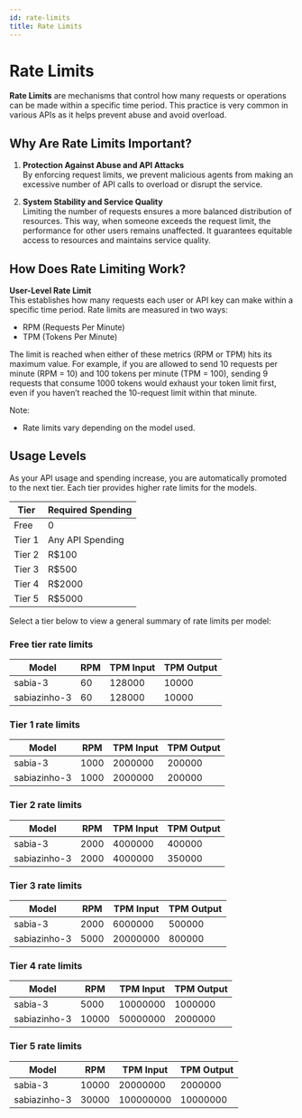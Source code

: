 ```yaml
---
id: rate-limits
title: Rate Limits
---
```


# Rate Limits

**Rate Limits** are mechanisms that control how many requests or operations can be made within a specific time period. This practice is very common in various APIs as it helps prevent abuse and avoid overload.

## Why Are Rate Limits Important?

1. **Protection Against Abuse and API Attacks**  
   By enforcing request limits, we prevent malicious agents from making an excessive number of API calls to overload or disrupt the service.

2. **System Stability and Service Quality**  
   Limiting the number of requests ensures a more balanced distribution of resources. This way, when someone exceeds the request limit, the performance for other users remains unaffected. It guarantees equitable access to resources and maintains service quality.

## How Does Rate Limiting Work?

**User-Level Rate Limit**  
This establishes how many requests each user or API key can make within a specific time period. Rate limits are measured in two ways:

* RPM (Requests Per Minute)
* TPM (Tokens Per Minute)

The limit is reached when either of these metrics (RPM or TPM) hits its maximum value. For example, if you are allowed to send 10 requests per minute (RPM = 10) and 100 tokens per minute (TPM = 100), sending 9 requests that consume 1000 tokens would exhaust your token limit first, even if you haven’t reached the 10-request limit within that minute.

Note:

*   Rate limits vary depending on the model used.


## Usage Levels

As your API usage and spending increase, you are automatically promoted to the next tier. Each tier provides higher rate limits for the models.

|Tier|Required Spending|
|---|---|
|Free| 0 | 
|Tier 1|Any API Spending|
|Tier 2|R$100 |
|Tier 3|R$500|
|Tier 4|R$2000|
|Tier 5|R$5000|

Select a tier below to view a general summary of rate limits per model:

### Free tier rate limits

|Model|RPM|TPM Input|TPM Output|
|---|---|---|---|
|sabia-3|60|128000|10000|
|sabiazinho-3|60|128000|10000|

### Tier 1 rate limits

|Model|RPM|TPM Input|TPM Output|
|---|---|---|---|
|sabia-3|1000|2000000|200000|
|sabiazinho-3|1000|2000000|200000|

### Tier 2 rate limits

|Model|RPM|TPM Input|TPM Output|
|---|---|---|---|
|sabia-3|2000|4000000|400000|
|sabiazinho-3|2000|4000000|350000|


### Tier 3 rate limits

|Model|RPM|TPM Input|TPM Output|
|---|---|---|---|
|sabia-3|2000|6000000|500000|
|sabiazinho-3|5000|20000000|800000|

### Tier 4 rate limits

|Model|RPM|TPM Input|TPM Output|
|---|---|---|---|
|sabia-3|5000|10000000|1000000|
|sabiazinho-3|10000|50000000|2000000|


### Tier 5 rate limits

|Model|RPM|TPM Input|TPM Output|
|---|---|---|---|
|sabia-3|10000|20000000|2000000|
|sabiazinho-3|30000|100000000|10000000|


